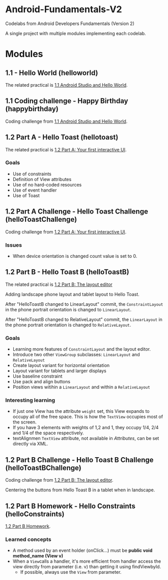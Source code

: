 # Android-Fundamentals-V2

Codelabs from Android Developers Fundamentals (Version 2)

A single project with multiple modules implementing each codelab.

# Modules

## 1.1 - Hello World (helloworld)

The related practical is [1.1 Android Studio and Hello World](https://codelabs.developers.google.com/codelabs/android-training-hello-world).

## 1.1 Coding challenge - Happy Birthday (happybirthday)

Coding challenge from [1.1 Android Studio and Hello World](https://codelabs.developers.google.com/codelabs/android-training-hello-world).

## 1.2 Part A - Hello Toast (hellotoast)

The related practical is [1.2 Part A: Your first interactive UI](https://codelabs.developers.google.com/codelabs/android-training-layout-editor-part-a).

### Goals
  - Use of constraints
  - Definition of View attributes
  - Use of no hard-coded resources
  - Use of event handler
  - Use of Toast
  
## 1.2 Part A Challenge - Hello Toast Challenge (helloToastChallenge)

Coding challenge from [1.2 Part A: Your first interactive UI](https://codelabs.developers.google.com/codelabs/android-training-layout-editor-part-a).

### Issues
  - When device orientation is changed count value is set to 0.
  
## 1.2 Part B - Hello Toast B (helloToastB)

The related practical is [1.2 Part B: The layout editor](https://codelabs.developers.google.com/codelabs/android-training-layout-editor-part-b)

Adding landscape phone layout and tablet layout to Hello Toast.

After "HelloToastB changed to LinearLayout" commit, the `ConstraintLayout` in the phone portrait orientation is changed to `LinearLayout`.

After "HelloToastB changed to RelativeLayout" commit, the `LinearLayout` in the phone portrait orientation is changed to `RelativeLayout`.

### Goals
  - Learning more features of `ConstraintLayout` and the layout editor.
  - Introduce two other `ViewGroup` subclasses: `LinearLayout` and `RelativeLayout`
  - Create layout variant for horizontal orientation
  - Layout variant for tablets and larger displays
  - Use baseline constraint
  - Use pack and align buttons
  - Position views witihin a `LinearLayout` and within a `RelativeLayout`
  
### Interesting learning
  - If just one View has the attribute `weight` set, this View expands to occupy all of the free space. This is how the `TextView` occupies most of the screen.
  - If you have 3 elements with weights of 1,2 and 1, they occupy 1/4, 2/4 and 1/4 of the space respectively.
  - textAlignmen `TextView` attribute, not available in *Attributes*, can be set directly via XML. 

## 1.2 Part B Challenge - Hello Toast B Challenge (helloToastBChallenge)

Coding challenge from [1.2 Part B: The layout editor](https://codelabs.developers.google.com/codelabs/android-training-layout-editor-part-b).
  
Centering the buttons from Hello Toast B in a tablet when in landscape.  

## 1.2 Part B Homework - Hello Constraints (helloConstraints)
[1.2 Part B Homework](https://codelabs.developers.google.com/codelabs/android-training-layout-editor-part-b/#9).

### Learned concepts
  - A method used by an event holder (onClick...) must be **public void method_name (View v)**
  - When a `View`calls a handler, it's more efficient from handler access the view directly from parameter (i.e. v) than getting it using findViewbyId.
    - If possible, always use the `View` from parameter.
  
 
